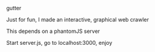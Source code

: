 gutter

Just for fun, I made an interactive, graphical web crawler

This depends on a phantomJS server

Start server.js, go to localhost:3000, enjoy
